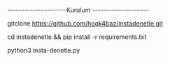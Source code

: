 ---------------------Kurulum --------------------

gitclone https://github.com/hoqk4baz/instadenetle.git

cd instadenetle && pip install -r requirements.txt

python3 insta-denetle.py